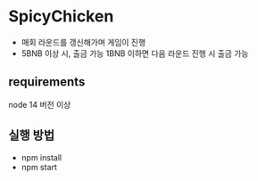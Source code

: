 # SpicyChicken

- 매회 라운드를 갱신해가며 게임이 진행
- 5BNB 이상 시, 출금 가능 1BNB 이하면 다음 라운드 진행 시 출금 가능

## requirements

node 14 버전 이상

## 실행 방법

- npm install
- npm start

